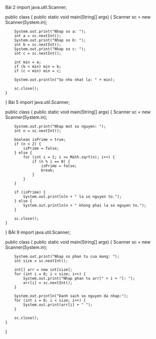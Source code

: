 Bài 2
import java.util.Scanner;

public class  {
    public static void main(String[] args) {
        Scanner sc = new Scanner(System.in);

        System.out.print("Nhap so a: ");
        int a = sc.nextInt();
        System.out.print("Nhap so b: ");
        int b = sc.nextInt();
        System.out.print("Nhap so c: ");
        int c = sc.nextInt();

        int min = a;
        if (b < min) min = b;
        if (c < min) min = c;

        System.out.println("So nho nhat la: " + min);

        sc.close();
    }
}
Bài 5
import java.util.Scanner;

public class {
    public static void main(String[] args) {
        Scanner sc = new Scanner(System.in);

        System.out.print("Nhap mot so nguyen: ");
        int n = sc.nextInt();

        boolean isPrime = true;
        if (n < 2) {
            isPrime = false;
        } else {
            for (int i = 2; i <= Math.sqrt(n); i++) {
                if (n % i == 0) {
                    isPrime = false;
                    break;
                }
            }
        }

        if (isPrime) {
            System.out.println(n + " la so nguyen to.");
        } else {
            System.out.println(n + " khong phai la so nguyen to.");
        }

        sc.close();
    }
}
BÀI 9
import java.util.Scanner;

public class  {
    public static void main(String[] args) {
        Scanner sc = new Scanner(System.in);

        System.out.print("Nhap so phan tu cua mang: ");
        int size = sc.nextInt();

        int[] arr = new int[size];
        for (int i = 0; i < size; i++) {
            System.out.print("Nhap phan tu arr[" + i + "]: ");
            arr[i] = sc.nextInt();
        }

        System.out.println("Danh sach so nguyen da nhap:");
        for (int i = 0; i < size; i++) {
            System.out.print(arr[i] + " ");
        }

        sc.close();
    }
}
